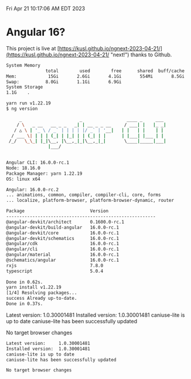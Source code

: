 Fri Apr 21 10:17:06 AM EDT 2023

# Angular 16?


This project is live at [https://kusl.github.io/ngnext-2023-04-21/](https://kusl.github.io/ngnext-2023-04-21/ "next!") thanks to Github.

```bash
System Memory
               total        used        free      shared  buff/cache   available
Mem:            15Gi       2.6Gi       4.1Gi       554Mi       8.5Gi        11Gi
Swap:          8.0Gi       1.1Gi       6.9Gi
System Storage
1.1G	.
```
```bash
yarn run v1.22.19
$ ng version

     _                      _                 ____ _     ___
    / \   _ __   __ _ _   _| | __ _ _ __     / ___| |   |_ _|
   / △ \ | '_ \ / _` | | | | |/ _` | '__|   | |   | |    | |
  / ___ \| | | | (_| | |_| | | (_| | |      | |___| |___ | |
 /_/   \_\_| |_|\__, |\__,_|_|\__,_|_|       \____|_____|___|
                |___/
    

Angular CLI: 16.0.0-rc.1
Node: 18.16.0
Package Manager: yarn 1.22.19
OS: linux x64

Angular: 16.0.0-rc.2
... animations, common, compiler, compiler-cli, core, forms
... localize, platform-browser, platform-browser-dynamic, router

Package                         Version
---------------------------------------------------------
@angular-devkit/architect       0.1600.0-rc.1
@angular-devkit/build-angular   16.0.0-rc.1
@angular-devkit/core            16.0.0-rc.1
@angular-devkit/schematics      16.0.0-rc.1
@angular/cdk                    16.0.0-rc.1
@angular/cli                    16.0.0-rc.1
@angular/material               16.0.0-rc.1
@schematics/angular             16.0.0-rc.1
rxjs                            7.8.0
typescript                      5.0.4
    
Done in 0.62s.
yarn install v1.22.19
[1/4] Resolving packages...
success Already up-to-date.
Done in 0.37s.
```
Latest version:     1.0.30001481
Installed version:  1.0.30001481
caniuse-lite is up to date
caniuse-lite has been successfully updated

No target browser changes
```bash
Latest version:     1.0.30001481
Installed version:  1.0.30001481
caniuse-lite is up to date
caniuse-lite has been successfully updated

No target browser changes
```
```bash
